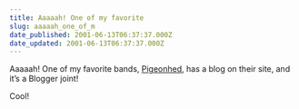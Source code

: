 ```yaml
---
title: Aaaaah! One of my favorite
slug: aaaaah_one_of_m
date_published: 2001-06-13T06:37:37.000Z
date_updated: 2001-06-13T06:37:37.000Z
---
```


Aaaaah! One of my favorite bands, [Pigeonhed](http://www.pigeonhed.com/#), has a blog on their site, and it’s a Blogger joint!

Cool!
